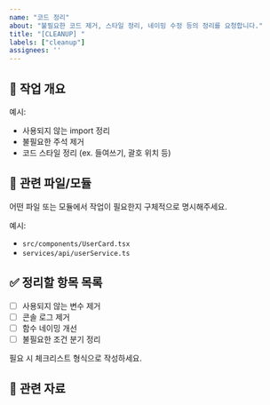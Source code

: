 ```yaml
---
name: "코드 정리"
about: "불필요한 코드 제거, 스타일 정리, 네이밍 수정 등의 정리를 요청합니다."
title: "[CLEANUP] "
labels: ["cleanup"]
assignees: ''
---
```


## 🧹 작업 개요
<!-- 정리하고자 하는 코드나 파일의 개요를 적어주세요. -->
예시:
- 사용되지 않는 import 정리
- 불필요한 주석 제거
- 코드 스타일 정리 (ex. 들여쓰기, 괄호 위치 등)

## 📂 관련 파일/모듈
어떤 파일 또는 모듈에서 작업이 필요한지 구체적으로 명시해주세요.

예시:
- `src/components/UserCard.tsx`
- `services/api/userService.ts`

## ✅ 정리할 항목 목록
- [ ] 사용되지 않는 변수 제거
- [ ] 콘솔 로그 제거
- [ ] 함수 네이밍 개선
- [ ] 불필요한 조건 분기 정리

필요 시 체크리스트 형식으로 작성하세요.

## 🔗 관련 자료
<!-- 관련 문서, 참고 링크, 관련된 이슈 등이 있다면 작성해주세요 -->
